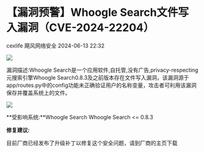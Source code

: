 #  【漏洞预警】Whoogle Search文件写入漏洞（CVE-2024-22204）   
cexlife  飓风网络安全   2024-06-13 22:32  
  
![](https://mmbiz.qpic.cn/mmbiz_png/ibhQpAia4xu02SFNKqpKFJYuPliblQHZZ1icib1kW8sUnXrEqQ8iadvIe7tujiabMcmSq7RWsgia5osK8Y2t9W3dyBUd8w/640?wx_fmt=png&from=appmsg "")  
  
漏洞描述:Whoogle Search是一个应用软件,自托管,没有广告,privacy-respecting元搜索引擎Whoogle Search0.8.3及之前版本存在文件写入漏洞，该漏洞源于app/routes.py中的config功能未正确验证用户的名称变量，攻击者可利用该漏洞保存并覆盖系统上的文件。  
  
![](https://mmbiz.qpic.cn/mmbiz_png/ibhQpAia4xu02SFNKqpKFJYuPliblQHZZ1ic3u8xc5TfiaCkJxxJ9lwSBDicsaYaSfzyNrJpwworZReYVBnhAC2dVxnA/640?wx_fmt=png&from=appmsg "")  
  
**受影响系统:**Whoogle Search Whoogle Search <= 0.8.3  
  
**修复建议:**  
  
目前厂商已经发布了升级补丁以修复这个安全问题，请到厂商的主页下载  
  
